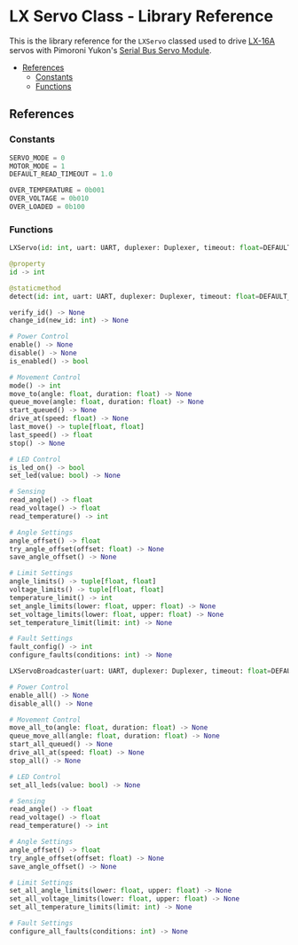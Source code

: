 # LX Servo Class - Library Reference <!-- omit in toc -->

This is the library reference for the `LXServo` classed used to drive [LX-16A](https://pimoroni.com/yukon) servos with Pimoroni Yukon's [Serial Bus Servo Module](https://pimoroni.com/yukon).

- [References](#references)
  - [Constants](#constants)
  - [Functions](#functions)


## References

### Constants

```python
SERVO_MODE = 0
MOTOR_MODE = 1
DEFAULT_READ_TIMEOUT = 1.0

OVER_TEMPERATURE = 0b001
OVER_VOLTAGE = 0b010
OVER_LOADED = 0b100
```


### Functions

```python
LXServo(id: int, uart: UART, duplexer: Duplexer, timeout: float=DEFAULT_READ_TIMEOUT, debug_pin: Pin=None)

@property
id -> int

@staticmethod
detect(id: int, uart: UART, duplexer: Duplexer, timeout: float=DEFAULT_READ_TIMEOUT) -> bool

verify_id() -> None
change_id(new_id: int) -> None

# Power Control
enable() -> None
disable() -> None
is_enabled() -> bool

# Movement Control
mode() -> int
move_to(angle: float, duration: float) -> None
queue_move(angle: float, duration: float) -> None
start_queued() -> None
drive_at(speed: float) -> None
last_move() -> tuple[float, float]
last_speed() -> float
stop() -> None

# LED Control
is_led_on() -> bool
set_led(value: bool) -> None

# Sensing
read_angle() -> float
read_voltage() -> float
read_temperature() -> int

# Angle Settings
angle_offset() -> float
try_angle_offset(offset: float) -> None
save_angle_offset() -> None

# Limit Settings
angle_limits() -> tuple[float, float]
voltage_limits() -> tuple[float, float]
temperature_limit() -> int
set_angle_limits(lower: float, upper: float) -> None
set_voltage_limits(lower: float, upper: float) -> None
set_temperature_limit(limit: int) -> None

# Fault Settings
fault_config() -> int
configure_faults(conditions: int) -> None
```

```python
LXServoBroadcaster(uart: UART, duplexer: Duplexer, timeout: float=DEFAULT_READ_TIMEOUT, debug_pin: Pin=None)

# Power Control
enable_all() -> None
disable_all() -> None

# Movement Control
move_all_to(angle: float, duration: float) -> None
queue_move_all(angle: float, duration: float) -> None
start_all_queued() -> None
drive_all_at(speed: float) -> None
stop_all() -> None

# LED Control
set_all_leds(value: bool) -> None

# Sensing
read_angle() -> float
read_voltage() -> float
read_temperature() -> int

# Angle Settings
angle_offset() -> float
try_angle_offset(offset: float) -> None
save_angle_offset() -> None

# Limit Settings
set_all_angle_limits(lower: float, upper: float) -> None
set_all_voltage_limits(lower: float, upper: float) -> None
set_all_temperature_limits(limit: int) -> None

# Fault Settings
configure_all_faults(conditions: int) -> None
```
